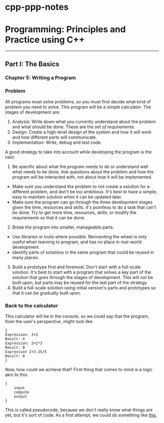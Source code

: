 # cpp-ppp-notes
# Programming: Principles and Practice using C++
---
## Part I: The Basics
### Chapter 5: Writing a Program
### Problem
All programs must solve problems, so you must first decide what kind of problem you need to solve. This program will be a simple calculator. The stages of development are:
1. Analysis: Write down what you currently understand about the problem and what should be done. These are the *set of requirements*.
2. Design: Create a high-level design of the system and how it will work and how different parts will communicate.
3. Implementation: Write, debug and test code.

A good strategy to take into account while developing the program is the next:
1. Be specific about what the program needs to do or understand well what needs to be done. Ask questions about the problem and how the program will be interacted with, not about how it will be implemented.
- Make sure you understand the problem to not create a solution for a different problem, and don't be too ambitious. It's best to have a simple, easy to maintain solution when it can be updated later.
- Make sure the program can go through the three development stages given the time, resources and skills. It's pointless to do a task that can't be done. Try to get more time, resources, skills, or modify the requirements so that it can be done.
2. Break the program into smaller, manageable parts.
- Use libraries or tools where possible. Reinventing the wheel is only useful when learning to program, and has no place in real-world development.
- Identify parts of solutions in the same program that could be reused in many places.
3. Build a prototype first and foremost. Don't start with a full-scale solution. It's best to start with a program that solves a key part of the solution that goes through the stages of development. This will not be built upon, but parts may be reused for the last part of the strategy.
4. Build a full-scale solution using initial version's parts and prototypes so that it can be gradually built upon.

### Back to the calculator
This calculator will be in the console, so we could say that the program, from the user's perspective, might look like:
```
{
Expression: 2+2
Result: 4
Expression: 2+2*3
Result: 8
Expression 2+3-25/5
Result: 0
}
```

Now, how could we achieve that? First thing that comes to mind is a logic akin to this:

```
{
    input
    compute
    output
}
```
This is called pseudocode, because we don't really know what things are yet, but it's sort of code.
As a first attempt, we could do something like [this](5_WriteAProgram/1_FirstAttempt.cpp).